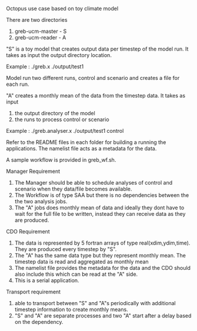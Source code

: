 Octopus use case based on toy climate model

There are two directories 
1. greb-ucm-master - S 
2. greb-ucm-reader - A

"S" is a toy model that creates output data per timestep of the model run.
It takes as input the output directory location.

Example : ./greb.x ./output/test1

Model run two different runs, control and scenario and creates a file for each run.

"A" creates a monthly mean of the data from the timestep data. It takes as input 
1. the output directory of the model
2. the runs to process control or scenario

Example : ./greb.analyser.x ./output/test1 control

Refer to the README files in each folder for building a running the applications.
The namelist file acts as a metadata for the data. 

A sample workflow is provided in greb_wf.sh.

Manager Requirement

1. The Manager should be able to schedule analyses of control and scenario when they data/file becomes available.
2. The Workflow is of type SAA but there is no dependencies between the the two analysis jobs.
3. The "A" jobs does monthly mean of data and ideally they dont have to wait for the full file to be written, 
instead they can receive data as they are produced.

CDO Requirement

1. The data is represented by 5 fortran arrays of type real(xdim,ydim,time). They are produced every timestep by "S".
2. The "A" has the same data type but they represent monthly mean. The timestep data is read and aggregated as monthly mean
3. The namelist file provides the metadata for the data and the CDO should also include this which can be read at the "A" side.
4. This is a serial application.

Transport requirement

1. able to transport between "S" and "A"s periodically with additional timestep information to create monthly means.
2. "S" and "A" are separate processes and two "A" start after a delay based on the dependency. 


